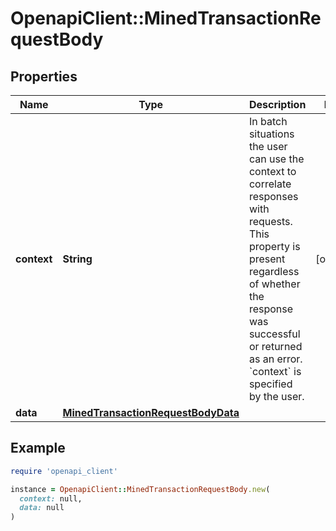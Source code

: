 # OpenapiClient::MinedTransactionRequestBody

## Properties

| Name | Type | Description | Notes |
| ---- | ---- | ----------- | ----- |
| **context** | **String** | In batch situations the user can use the context to correlate responses with requests. This property is present regardless of whether the response was successful or returned as an error. &#x60;context&#x60; is specified by the user. | [optional] |
| **data** | [**MinedTransactionRequestBodyData**](MinedTransactionRequestBodyData.md) |  |  |

## Example

```ruby
require 'openapi_client'

instance = OpenapiClient::MinedTransactionRequestBody.new(
  context: null,
  data: null
)
```

